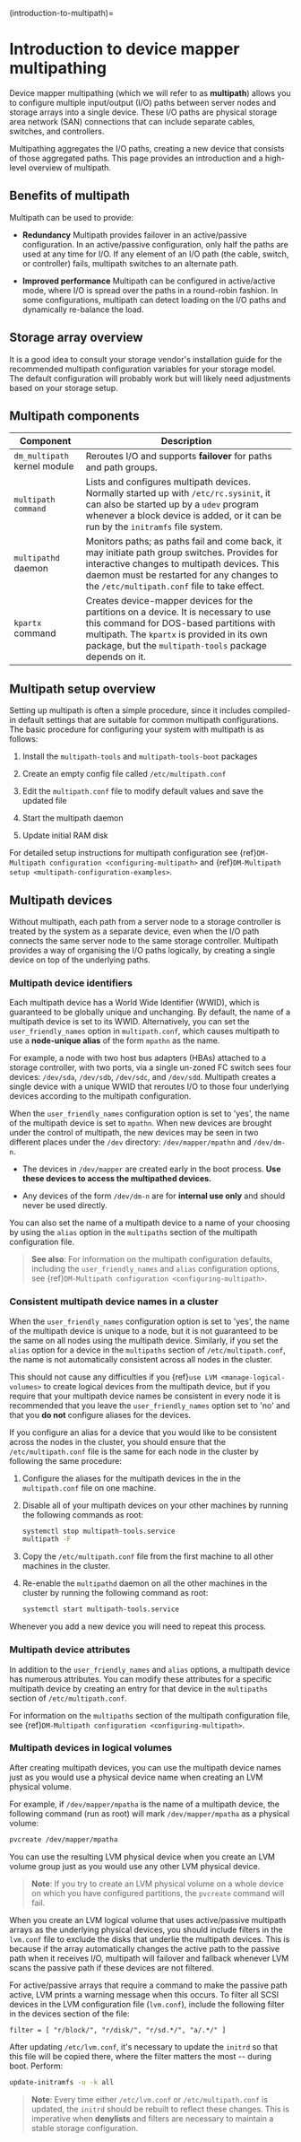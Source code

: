 (introduction-to-multipath)=
# Introduction to device mapper multipathing

Device mapper multipathing (which we will refer to as **multipath**) allows you to configure multiple input/output (I/O) paths between server nodes and storage arrays into a single device. These I/O paths are physical storage area network (SAN) connections that can include separate cables, switches, and controllers.

Multipathing aggregates the I/O paths, creating a new device that consists of those aggregated paths. This page provides an introduction and a high-level overview of multipath.

## Benefits of multipath

Multipath can be used to provide:

- **Redundancy**
  Multipath provides failover in an active/passive configuration. In an active/passive configuration, only half the paths are used at any time for I/O. If any element of an I/O path (the cable, switch, or controller) fails, multipath switches to an alternate path.

- **Improved performance**
  Multipath can be configured in active/active mode, where I/O is spread over the paths in a round-robin fashion. In some configurations, multipath can detect loading on the I/O paths and dynamically re-balance the load.

## Storage array overview

It is a good idea to consult your storage vendor's installation guide for the recommended multipath configuration variables for your storage model. The default configuration will probably work but will likely need adjustments based on your storage setup.

## Multipath components

| Component | Description |
| - | - |
| `dm_multipath` kernel module | Reroutes I/O and supports **failover** for paths and path groups. |
| `multipath command` | Lists and configures multipath devices. Normally started up with `/etc/rc.sysinit`, it can also be started up by a `udev` program whenever a block device is added, or it can be run by the `initramfs` file system. |
| `multipathd` daemon | Monitors paths; as paths fail and come back, it may initiate path group switches. Provides for interactive changes to multipath devices. This daemon must be restarted for any changes to the `/etc/multipath.conf` file to take effect. |
| `kpartx` command | Creates device-mapper devices for the partitions on a device. It is necessary to use this command for DOS-based partitions with multipath. The `kpartx` is provided in its own package, but the `multipath-tools` package depends on it.  |

## Multipath setup overview

Setting up multipath is often a simple procedure, since it includes compiled-in default settings that are suitable for common multipath configurations. The basic procedure for configuring your system with multipath is as follows:

1.  Install the `multipath-tools` and `multipath-tools-boot` packages

1.  Create an empty config file called `/etc/multipath.conf`

1.  Edit the `multipath.conf` file to modify default values and save the updated file

1.  Start the multipath daemon

1.  Update initial RAM disk

For detailed setup instructions for multipath configuration see {ref}`DM-Multipath configuration <configuring-multipath>` and {ref}`DM-Multipath setup <multipath-configuration-examples>`.

## Multipath devices

Without multipath, each path from a server node to a storage controller is treated by the system as a separate device, even when the I/O path connects the same server node to the same storage controller. Multipath provides a way of organising the I/O paths logically, by creating a single device on top of the underlying paths.

### Multipath device identifiers

Each multipath device has a World Wide Identifier (WWID), which is guaranteed to be globally unique and unchanging. By default, the name of a multipath device is set to its WWID. Alternatively, you can set the `user_friendly_names` option in `multipath.conf`, which causes multipath to use a **node-unique alias** of the form `mpathn` as the name.

For example, a node with two host bus adapters (HBAs) attached to a storage controller, with two ports, via a single un-zoned FC switch sees four devices:  `/dev/sda`, `/dev/sdb`, `/dev/sdc`, and `/dev/sdd`. Multipath creates a single device with a unique WWID that reroutes I/O to those four underlying devices according to the multipath configuration.

When the `user_friendly_names` configuration option is set to 'yes', the name of the multipath device is set to `mpathn`. When new devices are brought under the control of multipath, the new devices may be seen in two different places under the `/dev` directory: `/dev/mapper/mpathn` and `/dev/dm-n`.

- The devices in `/dev/mapper` are created early in the boot process. **Use these devices to access the multipathed devices.**

- Any devices of the form `/dev/dm-n` are for **internal use only** and should never be used directly.

You can also set the name of a multipath device to a name of your choosing by using the `alias` option in the `multipaths` section of the multipath configuration file.

> **See also**:
> For information on the multipath configuration defaults, including the `user_friendly_names` and `alias` configuration options, see {ref}`DM-Multipath configuration <configuring-multipath>`. 

### Consistent multipath device names in a cluster

When the `user_friendly_names` configuration option is set to 'yes', the name of the multipath device is unique to a node, but it is not guaranteed to be the same on all nodes using the multipath device. Similarly, if you set the `alias` option for a device in the `multipaths` section of `/etc/multipath.conf`, the name is not automatically consistent across all nodes in the cluster.

This should not cause any difficulties if you {ref}`use LVM <manage-logical-volumes>` to create logical devices from the multipath device, but if you require that your multipath device names be consistent in every node it is recommended that you leave the `user_friendly_names` option set to 'no' and that you **do not** configure aliases for the devices.

If you configure an alias for a device that you would like to be consistent across the nodes in the cluster, you should ensure that the `/etc/multipath.conf` file is the same for each node in the cluster by following the same procedure:

1. Configure the aliases for the multipath devices in the in the `multipath.conf` file on one machine.

1. Disable all of your multipath devices on your other machines by running the following commands as root:

   ```bash
   systemctl stop multipath-tools.service
   multipath -F
   ```

1. Copy the `/etc/multipath.conf` file from the first machine to all other machines in the cluster.

1. Re-enable the `multipathd` daemon on all the other machines in the cluster by running the following command as root:

   ```bash
   systemctl start multipath-tools.service
   ```

Whenever you add a new device you will need to repeat this process.

### Multipath device attributes

In addition to the `user_friendly_names` and `alias` options, a multipath device has numerous attributes. You can modify these attributes for a specific multipath device by creating an entry for that device in the `multipaths` section of `/etc/multipath.conf`.

For information on the `multipaths` section of the multipath configuration file, see {ref}`DM-Multipath configuration <configuring-multipath>`.

### Multipath devices in logical volumes

After creating multipath devices, you can use the multipath device names just as you would use a physical device name when creating an LVM physical volume.

For example, if `/dev/mapper/mpatha` is the name of a multipath device, the following command (run as root) will mark `/dev/mapper/mpatha` as a physical volume:

```bash
pvcreate /dev/mapper/mpatha
```

You can use the resulting LVM physical device when you create an LVM volume group just as you would use any other LVM physical device.

> **Note**:
> If you try to create an LVM physical volume on a whole device on which you have configured partitions, the `pvcreate` command will fail.

When you create an LVM logical volume that uses active/passive multipath arrays as the underlying physical devices, you should include filters in the `lvm.conf` file to exclude the disks that underlie the multipath devices. This is because if the array automatically changes the active path to the passive path when it receives I/O, multipath will failover and fallback whenever LVM scans the passive path if these devices are not filtered.

For active/passive arrays that require a command to make the passive path active, LVM prints a warning message when this occurs. To filter all SCSI devices in the LVM configuration file (`lvm.conf`), include the following filter in the devices section of the file:

```text
filter = [ "r/block/", "r/disk/", "r/sd.*/", "a/.*/" ]
```

After updating `/etc/lvm.conf`, it's necessary to update the `initrd` so that this file will be copied there, where the filter matters the most -- during boot. Perform:

```bash
update-initramfs -u -k all
```

> **Note**:
> Every time either `/etc/lvm.conf` or `/etc/multipath.conf` is updated, the `initrd` should be rebuilt to reflect these changes. This is imperative when **denylists** and filters are necessary to maintain a stable storage configuration.
